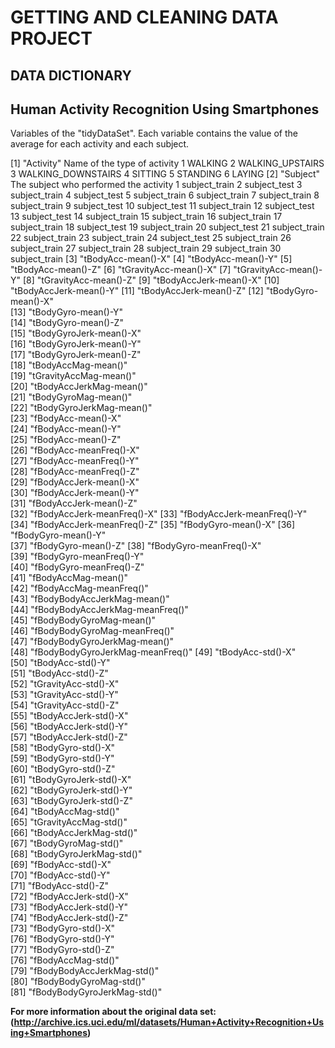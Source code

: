 

# GETTING AND CLEANING DATA PROJECT

## DATA DICTIONARY 
## Human Activity Recognition Using Smartphones

Variables of the "tidyDataSet". Each variable contains the value of the average for each activity and each subject.


[1]		"Activity"
			 Name of the type of activity
				1 WALKING
				2 WALKING_UPSTAIRS
				3 WALKING_DOWNSTAIRS
				4 SITTING
				5 STANDING
				6 LAYING
[2]		"Subject"
			The subject who performed the activity
				1	subject_train
				2	subject_test
				3	subject_train
				4	subject_test
				5	subject_train
				6	subject_train
				7	subject_train
				8	subject_train
				9	subject_test
				10	subject_test
				11	subject_train
				12	subject_test
				13	subject_test
				14	subject_train
				15	subject_train
				16	subject_train
				17	subject_train
				18	subject_test
				19	subject_train
				20	subject_test
				21	subject_train
				22	subject_train
				23	subject_train
				24	subject_test
				25	subject_train
				26	subject_train
				27	subject_train
				28	subject_train
				29	subject_train
				30	subject_train
[3]		"tBodyAcc-mean()-X"
[4]		"tBodyAcc-mean()-Y"
[5]		"tBodyAcc-mean()-Z"
[6]		"tGravityAcc-mean()-X"
[7] 	"tGravityAcc-mean()-Y"
[8]		"tGravityAcc-mean()-Z"
[9]		"tBodyAccJerk-mean()-X"
[10]	"tBodyAccJerk-mean()-Y"
[11]	"tBodyAccJerk-mean()-Z"
[12]	"tBodyGyro-mean()-X"             
[13]	"tBodyGyro-mean()-Y"              
[14]	"tBodyGyro-mean()-Z"           
[15]	"tBodyGyroJerk-mean()-X"         
[16] 	"tBodyGyroJerk-mean()-Y"          
[17]	"tBodyGyroJerk-mean()-Z"          
[18]	"tBodyAccMag-mean()"             
[19] 	"tGravityAccMag-mean()"           
[20]	"tBodyAccJerkMag-mean()"          
[21]	"tBodyGyroMag-mean()"            
[22] 	"tBodyGyroJerkMag-mean()"         
[23]	"fBodyAcc-mean()-X"               
[24]	"fBodyAcc-mean()-Y"              
[25] 	"fBodyAcc-mean()-Z"               
[26]	"fBodyAcc-meanFreq()-X"           
[27]	"fBodyAcc-meanFreq()-Y"          
[28] 	"fBodyAcc-meanFreq()-Z"           
[29]	"fBodyAccJerk-mean()-X"           
[30]	"fBodyAccJerk-mean()-Y"          
[31] 	"fBodyAccJerk-mean()-Z"           
[32]	"fBodyAccJerk-meanFreq()-X"
[33]	"fBodyAccJerk-meanFreq()-Y"
[34] 	"fBodyAccJerk-meanFreq()-Z"
[35]	"fBodyGyro-mean()-X"
[36]	"fBodyGyro-mean()-Y"             
[37] 	"fBodyGyro-mean()-Z"
[38]	"fBodyGyro-meanFreq()-X"          
[39]	"fBodyGyro-meanFreq()-Y"         
[40] 	"fBodyGyro-meanFreq()-Z"  
[41]	"fBodyAccMag-mean()"              
[42]	"fBodyAccMag-meanFreq()"         
[43] 	"fBodyBodyAccJerkMag-mean()"      
[44]	"fBodyBodyAccJerkMag-meanFreq()"  
[45]	"fBodyBodyGyroMag-mean()"        
[46] 	"fBodyBodyGyroMag-meanFreq()"     
[47]	"fBodyBodyGyroJerkMag-mean()"     
[48]	"fBodyBodyGyroJerkMag-meanFreq()"
[49] 	"tBodyAcc-std()-X"                
[50]	"tBodyAcc-std()-Y"                
[51]	"tBodyAcc-std()-Z"               
[52] 	"tGravityAcc-std()-X"             
[53]	"tGravityAcc-std()-Y"             
[54]	"tGravityAcc-std()-Z"            
[55] 	"tBodyAccJerk-std()-X"            
[56]	"tBodyAccJerk-std()-Y"            
[57]	"tBodyAccJerk-std()-Z"           
[58] 	"tBodyGyro-std()-X"               
[59]	"tBodyGyro-std()-Y"               
[60]	"tBodyGyro-std()-Z"              
[61] 	"tBodyGyroJerk-std()-X"           
[62]	"tBodyGyroJerk-std()-Y"           
[63]	"tBodyGyroJerk-std()-Z"          
[64] 	"tBodyAccMag-std()"               
[65]	"tGravityAccMag-std()"            
[66]	"tBodyAccJerkMag-std()"          
[67] 	"tBodyGyroMag-std()"              
[68]	"tBodyGyroJerkMag-std()"          
[69]	"fBodyAcc-std()-X"               
[70] 	"fBodyAcc-std()-Y"                
[71]	"fBodyAcc-std()-Z"                
[72]	"fBodyAccJerk-std()-X"           
[73] 	"fBodyAccJerk-std()-Y"            
[74]	"fBodyAccJerk-std()-Z"            
[73]	"fBodyGyro-std()-X"              
[76] 	"fBodyGyro-std()-Y"               
[77]	"fBodyGyro-std()-Z"               
[76]	"fBodyAccMag-std()"              
[79] 	"fBodyBodyAccJerkMag-std()"       
[80]	"fBodyBodyGyroMag-std()"          
[81]	"fBodyBodyGyroJerkMag-std()"

**For more information about the original data set:**
**(http://archive.ics.uci.edu/ml/datasets/Human+Activity+Recognition+Using+Smartphones)**
